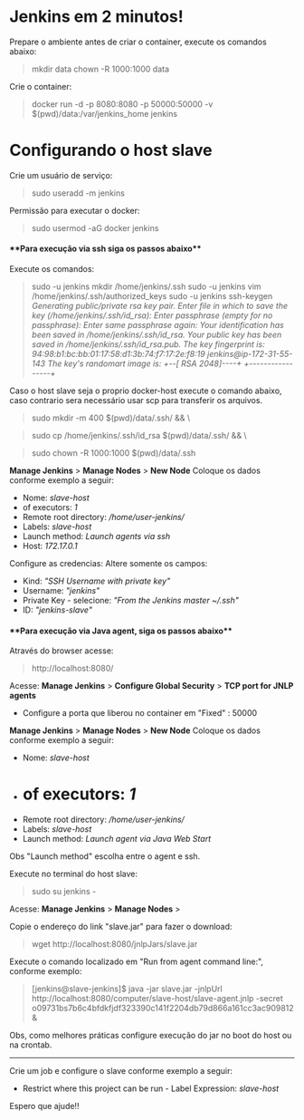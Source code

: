 
Jenkins em 2 minutos!
===================

Prepare o ambiente antes de criar o container, execute os comandos abaixo:
>mkdir data
chown -R 1000:1000 data

Crie o container:
>docker run -d -p 8080:8080 -p 50000:50000 -v $(pwd)/data:/var/jenkins_home jenkins

Configurando o host slave
===========

Crie um usuário de serviço:
>sudo useradd  -m jenkins

Permissão para executar o docker:
>sudo usermod  -aG  docker jenkins

 <h4>**Para execução via ssh siga os passos abaixo**</h4>

Execute os comandos:
> sudo -u jenkins mkdir /home/jenkins/.ssh
sudo -u jenkins vim /home/jenkins/.ssh/authorized_keys
sudo -u jenkins ssh-keygen
>*Generating public/private rsa key pair.*
*Enter file in which to save the key (/home/jenkins/.ssh/id_rsa):*
*Enter passphrase (empty for no passphrase):*
*Enter same passphrase again:*
*Your identification has been saved in /home/jenkins/.ssh/id_rsa.*
*Your public key has been saved in /home/jenkins/.ssh/id_rsa.pub.*
*The key fingerprint is:*
*94:98:b1:bc:bb:01:17:58:d1:3b:74:f7:17:2e:f8:19 jenkins@ip-172-31-55-143*
*The key's randomart image is:*
*+--[ RSA 2048]----+*
*+-----------------+*

Caso o host slave seja o proprio docker-host execute o comando abaixo, caso contrario sera necessário usar scp para transferir os arquivos.
 >sudo mkdir -m 400 $(pwd)/data/.ssh/ && \

>sudo cp /home/jenkins/.ssh/id_rsa  $(pwd)/data/.ssh/  && \

>sudo chown -R 1000:1000 $(pwd)/data/.ssh
 
 **Manage Jenkins** > **Manage Nodes** > **New Node** 
Coloque os dados conforme exemplo a seguir:

- Nome: *slave-host*
- of executors: *1*
- Remote root directory: */home/user-jenkins/*
- Labels: *slave-host*
- Launch method: *Launch agents via ssh*
- Host: *172.17.0.1*

Configure as credencias:
Altere somente os campos:

- Kind: *"SSH Username with private key"*
- Username: *"jenkins"*
- Private Key - selecione: *"From the Jenkins master ~/.ssh"*
- ID: *"jenkins-slave"*

<h4>**Para execução via Java agent, siga os passos abaixo**</h4>

 Através do browser acesse:  
 >http://localhost:8080/
 
 Acesse: **Manage Jenkins** > **Configure Global Security** >  	**TCP port for JNLP agents**

 - Configure a porta que liberou no container em "Fixed" : 50000

**Manage Jenkins** > **Manage Nodes** > **New Node** 
Coloque os dados conforme exemplo a seguir:

- Nome: *slave-host*
-  # of executors: *1*
- Remote root directory: */home/user-jenkins/*
- Labels: *slave-host*
- Launch method: *Launch agent via Java Web Start*

Obs "Launch method" escolha entre o agent e ssh.

Execute no terminal do host slave:

>sudo su jenkins -

Acesse: **Manage Jenkins** > **Manage Nodes** >

Copie o endereço do link "slave.jar" para fazer o download:

>wget http://localhost:8080/jnlpJars/slave.jar

Execute o comando localizado em "Run from agent command line:", conforme exemplo:
> [jenkins@slave-jenkins]$ java -jar slave.jar -jnlpUrl http://localhost:8080/computer/slave-host/slave-agent.jnlp -secret o09731bs7b6c4bfdkfjdf323390c141f2204db79d866a161cc3ac909812 & 

Obs, como melhores práticas configure execução do jar no boot do host ou na crontab.
____
Crie um job e configure o slave conforme exemplo a seguir:

- Restrict where this project can be run - Label Expression: *slave-host*
 
 Espero que ajude!!
